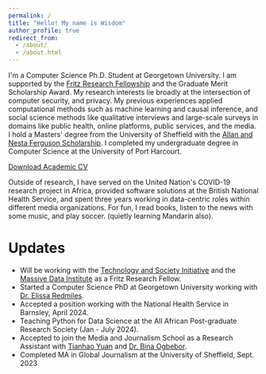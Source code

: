```yaml
---
permalink: /
title: "Hello! My name is Wisdom"
author_profile: true
redirect_from: 
  - /about/
  - /about.html
---
```


I'm a Computer Science Ph.D. Student at Georgetown University. I am supported by the [Fritz Research Fellowship](https://techandsociety.georgetown.edu/projects/fritz-family-fellows-program/) and the Graduate Merit Scholarship Award. My research interests lie broadly at the intersection of computer security, and privacy. My previous experiences applied computational methods such as machine learning and causal inference, and social science methods like qualitative interviews and large-scale surveys in domains like public health, online platforms, public services, and the media. I hold a Masters' degree from the University of Sheffield with the [Allan and Nesta Ferguson Scholarship](https://www.sheffield.ac.uk/international/fees-and-funding/scholarships/postgraduate/ferguson). I completed my undergraduate degree in Computer Science at the University of Port Harcourt.

[Download Academic CV](https://drive.google.com/file/d/1BZ97fQaTAqNLp8YUHXfC4tKxV0l9kieQ/view?usp=drive_link)

Outside of research, I have served on the United Nation's COVID-19 research project in Africa, provided software solutions at the British National Health Service, and spent three years working in data-centric roles within different media organizations. For fun, I read books, listen to the news with some music, and play soccer. (quietly learning Mandarin also).

Updates
======
*  Will be working with the [Technology and Society Initiative](https://techandsociety.georgetown.edu/) and the [Massive Data Institute](https://mdi.georgetown.edu/) as a Fritz Research Fellow.
*  Started a Computer Science PhD at Georgetown University working with [Dr. Elissa Redmiles](https://elissaredmiles.com/).
*  Accepted a position working with the National Health Service in Barnsley, April 2024.
*  Teaching Python for Data Science at the All African Post-graduate Research Society (Jan - July 2024).
*  Accepted to join the Media and Journalism School as a Research Assistant with [Tianhao Yuan](https://www.linkedin.com/in/tianhao-yuan-460774283/) and [Dr. Bina Ogbebor](https://www.sheffield.ac.uk/journalism/people/academic/bina-ogbebor).
*  Completed MA in Global Journalism at the University of Sheffield, Sept. 2023
